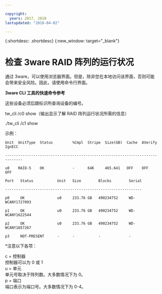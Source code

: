 ```yaml
---

copyright:
  years: 2017, 2018
lastupdated: "2018-04-02"

---
```


{:shortdesc: .shortdesc}
{:new_window: target="_blank"}

# 检查 3ware RAID 阵列的运行状况

通过 3ware，可以使用浏览器界面。但是，除非您在本地访问该界面，否则可能会带来安全风险。因此，请使用命令行界面。

<!--You can download the 3ware CLI utilities the software Library, located in the bottom of Customer Portal.  Please check http://downloads.service.softlayer.com for the latest version (VPN access required to access the downloads page). -->

**3ware CLI 工具的快速命令参考**

这些设备必须后跟标识所查询设备的编号。

tw_cli /c0 show（输出显示了解 RAID 阵列运行状况所需的信息）

./tw_cli /c1 show

示例：

    Unit  UnitType  Status         %Cmpl  Stripe  Size(GB)  Cache  AVerify  IgnECC

    ------------------------------------------------------------------------------

    u0    RAID-5    OK             -      64K     465.641   OFF    OFF      OFF    

    Port   Status           Unit   Size        Blocks        Serial

    ---------------------------------------------------------------

    p0     OK               u0     233.76 GB   490234752     WD-WCANY1727093

    p1     OK               u0     233.76 GB   490234752     WD-WCANY1622544

    p2     OK               u0     233.76 GB   490234752     WD-WCANY1657267

    p3     NOT-PRESENT      -      -           -             -

*注意以下各项：

c = 控制器<br/>
控制器可以为 0 或 1<br/>
u = 单元<br/>
单元号取决于阵列数。大多数情况下为 0。<br/>
p = 端口<br/>
端口表示为端口号。大多数情况下为 0-4。
